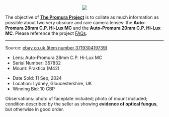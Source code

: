 <p align="center">
   <img src="https://user-images.githubusercontent.com/110672536/183131595-afeb1dec-1c84-436c-9a50-90468f9ec3ec.png">
</p>

<p>
   The objective of <b><a href="https://github.com/martbetz/The-Promura-Project/blob/main/README.md">The Promura Project</a></b> is to collate as much information as possible about two very obscure and rare camera lenses: the <b>Auto-Promura 28mm C.P. Hi-Lux MC</b> and the <b>Auto-Promura 20mm C.P. Hi-Lux MC</b>. Please reference the project <a href="https://github.com/martbetz/The-Promura-Project/blob/main/FAQs.md">FAQs</a>.

---

Source: [ebay.co.uk (item number 371930419739)](https://www.ebay.co.uk/itm/186611675919?siteid=3&customid=&toolid=10001)

- Lens: Auto-Promura 28mm C.P. Hi-Lux MC
- Serial Number: 357832
- Mount: Praktica (M42)

[]()

- Date Sold: 11 Sep, 2024
- Location: Lydney, Gloucestershire, UK
- Winning Bid: 10 GBP

[]()

Observations: photo of faceplate included; photo of mount included; condition described by the seller as showing **evidence of optical fungus**, but otherwise in good order.
